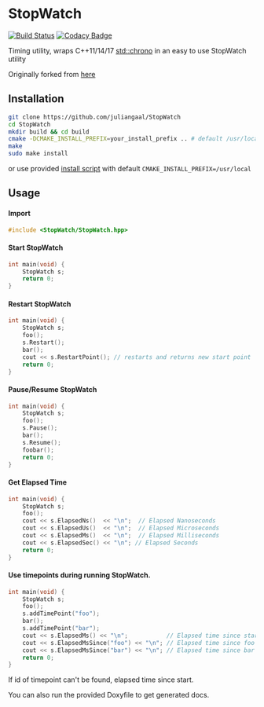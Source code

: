 # StopWatch

[![Build Status](https://travis-ci.org/juliangaal/StopWatch.svg?branch=master)](https://travis-ci.org/juliangaal/StopWatch) [![Codacy Badge](https://api.codacy.com/project/badge/Grade/86aa779facf347bbaed1062596dacf58)](https://www.codacy.com/app/juliangaal/StopWatch?utm_source=github.com&amp;utm_medium=referral&amp;utm_content=juliangaal/StopWatch&amp;utm_campaign=Badge_Grade)

Timing utility, wraps C++11/14/17 [std::chrono](https://en.cppreference.com/w/cpp/header/chrono) in an easy to use StopWatch utility

Originally forked from [here](https://github.com/KjellKod/StopWatch)

## Installation
```bash
git clone https://github.com/juliangaal/StopWatch
cd StopWatch
mkdir build && cd build
cmake -DCMAKE_INSTALL_PREFIX=your_install_prefix .. # default /usr/local on Mac/Linux
make
sudo make install
```
or use provided [install script](./install/install.bash) with default `CMAKE_INSTALL_PREFIX=/usr/local`

## Usage

#### Import
```cpp
#include <StopWatch/StopWatch.hpp>
```

#### Start StopWatch
```cpp
int main(void) {
    StopWatch s;
    return 0;
}
```

#### Restart StopWatch
```cpp
int main(void) {
    StopWatch s;
    foo();
    s.Restart();
    bar();
    cout << s.RestartPoint(); // restarts and returns new start point
    return 0;
}
```

#### Pause/Resume StopWatch
```cpp
int main(void) {
    StopWatch s;
    foo();
    s.Pause();
    bar();
    s.Resume();
    foobar();
    return 0;
}
```

#### Get Elapsed Time
```cpp
int main(void) {
    StopWatch s;
    foo();
    cout << s.ElapsedNs()  << "\n";  // Elapsed Nanoseconds
    cout << s.ElapsedUs()  << "\n";  // Elapsed Microseconds
    cout << s.ElapsedMs()  << "\n";  // Elapsed Milliseconds
    cout << s.ElapsedSec() << "\n"; // Elapsed Seconds
    return 0;
}
```

#### Use timepoints during running StopWatch. 
```cpp
int main(void) {
    StopWatch s;
    foo();
    s.addTimePoint("foo");
    bar();
    s.addTimePoint("bar");
    cout << s.ElapsedMs() << "\n";           // Elapsed time since start
    cout << s.ElapsedMsSince("foo") << "\n"; // Elapsed time since foo timepoint
    cout << s.ElapsedMsSince("bar") << "\n"; // Elapsed time since bar timepoint
    return 0;
}
```
If id of timepoint can't be found, elapsed time since start.

You can also run the provided Doxyfile to get generated docs.
